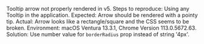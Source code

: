 Tooltip arrow not properly rendered in v5. Steps to reproduce: Using any Tooltip in the application. Expected: Arrow should be rendered with a pointy tip. Actual: Arrow looks like a rectangle/square and the CSS seems to be broken. Environment: macOS Ventura 13.3.1, Chrome Version 113.0.5672.63. Solution: Use number value for `borderRadius` prop instead of string '4px'.
